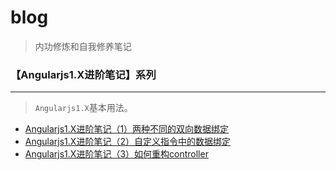 # blog
> 内功修炼和自我修养笔记


### 【Angularjs1.X进阶笔记】系列
___

> `Angularjs1.X`基本用法。

- [Angularjs1.X进阶笔记（1）两种不同的双向数据绑定]()   
- [Angularjs1.X进阶笔记（2）自定义指令中的数据绑定]() 
- [Angularjs1.X进阶笔记（3）如何重构controller]()   


